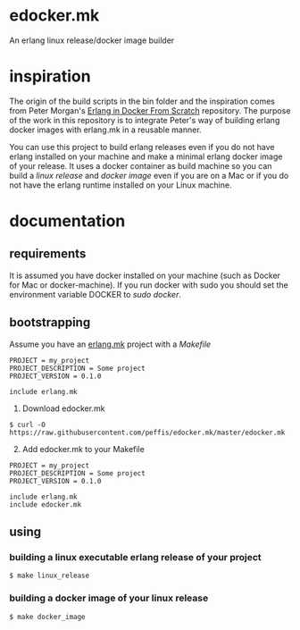 # edocker.mk
An erlang linux release/docker image builder 

# inspiration
The origin of the build scripts in the bin folder and the inspiration comes from 
Peter Morgan's [Erlang in Docker From Scratch](https://github.com/shortishly/erlang-in-docker-from-scratch) 
repository. The purpose of the work in this repository is to integrate Peter's way of building erlang docker 
images with erlang.mk in a reusable manner. 

You can use this project to build erlang releases even if you do not have
erlang installed on your machine and make a minimal erlang docker image
of your release. It uses a docker container as build machine so you can
build a *linux release* and *docker image* even if you are on a Mac or
if you do not have the erlang runtime installed on your Linux machine. 


# documentation

## requirements
It is assumed you have docker installed on your machine (such as Docker for Mac
or docker-machine). If you run docker with sudo you should set the environment 
variable DOCKER to *sudo docker*.

## bootstrapping
Assume you have an [erlang.mk](https://erlang.mk) project with a *Makefile*
```
PROJECT = my_project
PROJECT_DESCRIPTION = Some project
PROJECT_VERSION = 0.1.0

include erlang.mk
```

1. Download edocker.mk
```
$ curl -O https://raw.githubusercontent.com/peffis/edocker.mk/master/edocker.mk
```

2. Add edocker.mk to your Makefile
```
PROJECT = my_project
PROJECT_DESCRIPTION = Some project
PROJECT_VERSION = 0.1.0

include erlang.mk
include edocker.mk
```

## using
### building a linux executable erlang release of your project
```
$ make linux_release
```

### building a docker image of your linux release
```
$ make docker_image
```

